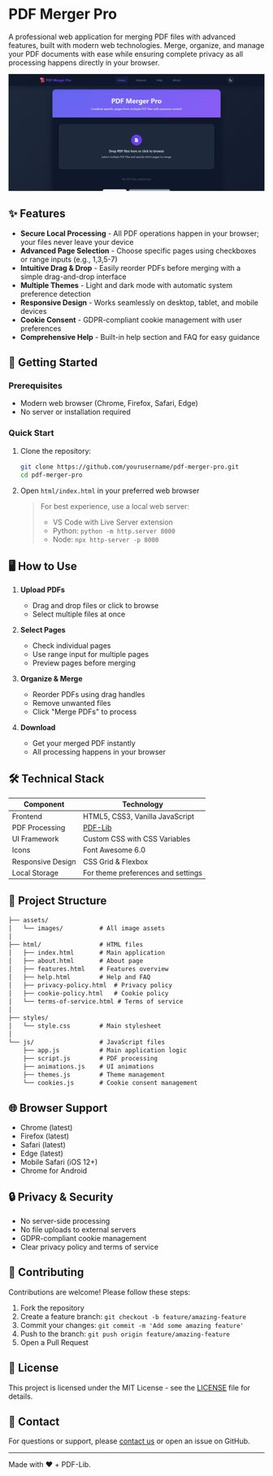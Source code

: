 # PDF Merger Pro

A professional web application for merging PDF files with advanced features, built with modern web technologies. Merge, organize, and manage your PDF documents with ease while ensuring complete privacy as all processing happens directly in your browser.

![PDF Merger Pro Screenshot](assets/images/pdf-merger-screenshot.png)

## ✨ Features

* **Secure Local Processing** - All PDF operations happen in your browser; your files never leave your device
* **Advanced Page Selection** - Choose specific pages using checkboxes or range inputs (e.g., 1,3,5-7)
* **Intuitive Drag & Drop** - Easily reorder PDFs before merging with a simple drag-and-drop interface
* **Multiple Themes** - Light and dark mode with automatic system preference detection
* **Responsive Design** - Works seamlessly on desktop, tablet, and mobile devices
* **Cookie Consent** - GDPR-compliant cookie management with user preferences
* **Comprehensive Help** - Built-in help section and FAQ for easy guidance

## 🚀 Getting Started

### Prerequisites

- Modern web browser (Chrome, Firefox, Safari, Edge)
- No server or installation required

### Quick Start

1. Clone the repository:
   ```bash
   git clone https://github.com/yourusername/pdf-merger-pro.git
   cd pdf-merger-pro
   ```

2. Open `html/index.html` in your preferred web browser

   > For best experience, use a local web server:
   > - VS Code with Live Server extension
   > - Python: `python -m http.server 8000`
   > - Node: `npx http-server -p 8000`

## 🖥️ How to Use

1. **Upload PDFs**
   - Drag and drop files or click to browse
   - Select multiple files at once

2. **Select Pages**
   - Check individual pages
   - Use range input for multiple pages
   - Preview pages before merging

3. **Organize & Merge**
   - Reorder PDFs using drag handles
   - Remove unwanted files
   - Click "Merge PDFs" to process

4. **Download**
   - Get your merged PDF instantly
   - All processing happens in your browser

## 🛠️ Technical Stack

| Component       | Technology |
|-----------------|------------|
| Frontend        | HTML5, CSS3, Vanilla JavaScript |
| PDF Processing  | [PDF-Lib](https://github.com/Hopding/pdf-lib) |
| UI Framework    | Custom CSS with CSS Variables |
| Icons           | Font Awesome 6.0 |
| Responsive Design | CSS Grid & Flexbox |
| Local Storage   | For theme preferences and settings |

## 📂 Project Structure

```
├── assets/
│   └── images/          # All image assets
│
├── html/                # HTML files
│   ├── index.html       # Main application
│   ├── about.html       # About page
│   ├── features.html    # Features overview
│   ├── help.html        # Help and FAQ
│   ├── privacy-policy.html  # Privacy policy
│   ├── cookie-policy.html   # Cookie policy
│   └── terms-of-service.html # Terms of service
│
├── styles/
│   └── style.css        # Main stylesheet
│
└── js/                  # JavaScript files
    ├── app.js           # Main application logic
    ├── script.js        # PDF processing
    ├── animations.js    # UI animations
    ├── themes.js        # Theme management
    └── cookies.js       # Cookie consent management
```

## 🌐 Browser Support

- Chrome (latest)
- Firefox (latest)
- Safari (latest)
- Edge (latest)
- Mobile Safari (iOS 12+)
- Chrome for Android

## 🔒 Privacy & Security

- No server-side processing
- No file uploads to external servers
- GDPR-compliant cookie management
- Clear privacy policy and terms of service

## 🤝 Contributing

Contributions are welcome! Please follow these steps:

1. Fork the repository
2. Create a feature branch: `git checkout -b feature/amazing-feature`
3. Commit your changes: `git commit -m 'Add some amazing feature'`
4. Push to the branch: `git push origin feature/amazing-feature`
5. Open a Pull Request

## 📄 License

This project is licensed under the MIT License - see the [LICENSE](LICENSE) file for details.

## 📧 Contact

For questions or support, please [contact us](mailto:nath.chandan1385.com) or open an issue on GitHub.

---

Made with ❤️ + PDF-Lib.
